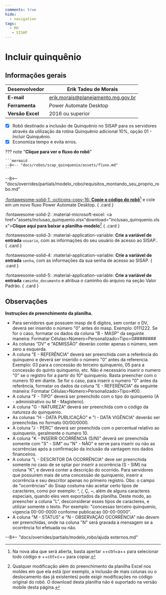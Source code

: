 ```yaml
---
comments: true
hide:
  - navigation
tags:
  - RH
   - SISAP
---
```


# Incluir quinquênio


## Informações gerais

| **Desenvolvedor**| Erik Tadeu de Morais  |
| ----------- | ------------------------------------ |
| **E-mail**       | erik.morais@planejamento.mg.gov.br|
| **Ferramenta**    | Power Automate Desktop |
| **Versão Excel**    | 2016 ou superior |

- [x] Robô destinado a inclusão de Quinquênio no SISAP para os servidores através da utilização da rotina Quinquênio adicional 10%, opção 01 - Incluir Quinquênio.
- [x] Economiza tempo e evita erros.

??? note "**Clique para ver o fluxo do robô**"

    ```mermaid
    --8<-- "docs/robos/scap_quinquenio/assets/fluxo.md"
    ```

--8<-- "docs/overrides/partials/modelo_robo/requisitos_montando_seu_proprio_robo.md"

<div class="grid" markdown>

[:fontawesome-solid-1: :octicons-copy-16: __Copie o código do robô__](https://raw.githubusercontent.com/automatiza-mg/biblioteca-de-robos/refs/heads/main/robos/site/scap/quinquenio/quinquenio_main.txt)[^1] e cole em um novo fluxo Power Automate Desktop.
{ .card }

:fontawesome-solid-2: :material-microsoft-excel: <a href="assets/inclusao_quinquenio.xlsx"download="inclusao_quinquenio.xlsx">__Clique aqui para baixar a planilha-modelo__</a>[^2]
{ .card }

:fontawesome-solid-3: :material-application-variable: __Crie a variável de entrada__ `usuario`, com as informações do seu usuário de acesso ao SISAP..
{ .card }

:fontawesome-solid-4: :material-application-variable: __Crie a variável de entrada__ `senha`, com as informações da sua senha de acesso ao SISAP.
{ .card }

:fontawesome-solid-5: :material-application-variable: __Crie a variável de entrada__ `caminho_documento` e atribua o caminho do arquivo na seção Valor Padrão.
{ .card }

</div>

## Observações 

__Instruções de preenchimento da planilha.__

- Para servidores que possuem masp de 6 dígitos, sem contar o DV, deverá ser inserido o número "0" antes do masp. Exemplo: 0111222. Se for o caso, formatar os dados da coluna "B - MASP" da seguinte maneira: Formatar Células>Número>Personalizado>Tipo>0######## 
- As colunas "DV" e "ADMISSÃO" deverão conter apenas o número, sem zero a esquerda.
- A coluna "E - REFERÊNCIA" deverá ser preenchida com a referência do quinqueno e deverá ser inserido o número "0" antes da referencia. Exemplo: 03 para a concessão do terceiro quinquenio, 05 para a concessão do quinto quinquenio, etc. Não é necessário inserir o numero "0" se o registro for a partir do 10° quinquenio. Basta preencher com o numero 10 em diante. Se for o caso, para inserir o numero "0" antes da referência, formatar os dados da coluna "E - REFERÊNCIA" da seguinte maneira: Formatar Células>Número>Personalizado>Tipo>#00.
- A coluna "F - TIPO" deverá ser preenchido com o tipo do quinquenio (A - administrativo ou M - Magisterio).
- A coluna "G - NATUREZA" deverá ser preenchida com o código da natureza do quinquenio.
- As colunas "H - DATA PUBLICAÇÃO" e  "I - DATA VIGÊNCIA" deverão ser preenchidas no formato 00/00/0000.
- A coluna "J - PERC" deverá ser preenchida com o percentual relativo ao quinquenio, geralmente o numero 10.
- A coluna "K - INSERIR OCORRÊNCIA (S/N)" deverá ser preenchida somente com "S" - SIM" ou "N" - NÃO" e serve para inserir ou não as ocorrências após a confirmação da inclusão da vantagem nos dados financeiros.
- A coluna "L - DESCRITOR DA OCORRÊNCIA" deve ser preenchida somente no caso de se optar por inserir a ocorrência (S - SIM) na coluna "K", e deverá conter a descrição do ocorrido. Para servidores que possuirem mais de uma concessão de quinquenio, inserir a ocorrência e seu descritor apenas no primeiro registro. Obs: o campo de "ocorrências" do Sisap costuma não aceitar certo tipos de caracteres, como por exemplo: ^, /, Ç, ~, além de alguns caracteres especiais, quando eles vem exportados da planilha. Deste modo, ao preencher a coluna "L", desconsiderar esses tipos de caracteres, e utilizar somente o texto. Por exemplo: "concessao terceiro quinquenio, vigencia 00-00-0000 conforme publicacao 00-00-0000".
- A coluna "M - STATUS"  e "N - OBSERVAÇÃO OCORRÊNCIA" não devem ser preenchidas, onde na coluna "N" será gravada a mensagem se a ocorrência foi efetuada ou não.                                     

--8<-- "docs/overrides/partials/modelo_robo/ajuda externos.md"

[^1]: Na nova aba que será aberta, basta apertar ++ctrl+a++ para selecionar todo código e ++ctrl+c++ para copiar.
[^2]: Qualquer modificação além do preenchimento da planilha Excel nos moldes em que ela está (por exemplo, a inclusão de mais colunas ou o deslocamento das já existentes) pode exigir modificações no código original do robô. O download desta planilha não é suportado na versão mobile desta página.
